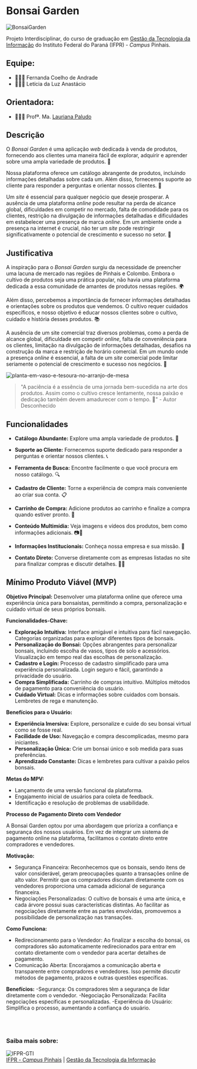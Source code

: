 # Bonsai Garden

![BonsaiGarden](https://github.com/fernandacoelhodeandrade/Projeto-BonsaiGarden/assets/128326129/c686bf7e-0314-494a-b5e9-e60f89848a28)

Projeto Interdisciplinar, do curso de graduação em [Gestão da Tecnologia da Informação](https://github.com/gti-ifpr) do Instituto Federal do Paraná (IFPR) - *Campus* Pinhais.

## Equipe:
* 👩🏼‍💻 Fernanda Coelho de Andrade
* 👩🏻‍💻 Letícia da Luz Anastácio 

## Orientadora:
* 👩🏼‍🏫 Profª. Ma. [Lauriana Paludo](https://github.com/lauriana)

## Descrição

O *Bonsai Garden* é uma aplicação *web* dedicada à venda de produtos, fornecendo aos clientes uma maneira fácil de explorar, adquirir e aprender sobre uma ampla variedade de produtos. 🌱

Nossa plataforma oferece um catálogo abrangente de produtos, incluindo informações detalhadas sobre cada um. Além disso, fornecemos suporte ao cliente para responder a perguntas e orientar nossos clientes. 🛒

Um *site* é essencial para qualquer negócio que deseje prosperar. A ausência de uma plataforma *online* pode resultar na perda de alcance global, dificuldades em competir no mercado, falta de comodidade para os clientes, restrição na divulgação de informações detalhadas e dificuldades em estabelecer uma presença de marca *online*. Em um ambiente onde a presença na internet é crucial, não ter um *site* pode restringir significativamente o potencial de crescimento e sucesso no setor. 💼

## Justificativa

A inspiração para o *Bonsai Garden* surgiu da necessidade de preencher uma lacuna de mercado nas regiões de Pinhais e Colombo. Embora o cultivo de produtos seja uma prática popular, não havia uma plataforma dedicada a essa comunidade de amantes de produtos nessas regiões. 🌍

Além disso, percebemos a importância de fornecer informações detalhadas e orientações sobre os produtos que vendemos. O cultivo requer cuidados específicos, e nosso objetivo é educar nossos clientes sobre o cultivo, cuidado e história desses produtos. 📚

A ausência de um site comercial traz diversos problemas, como a perda de alcance global, dificuldade em competir *online*, falta de conveniência para os clientes, limitação na divulgação de informações detalhadas, desafios na construção da marca e restrição de horário comercial. Em um mundo onde a presença *online* é essencial, a falta de um *site* comercial pode limitar seriamente o potencial de crescimento e sucesso nos negócios. 🚀

![planta-em-vaso-e-tesoura-no-arranjo-de-mesa](https://github.com/fernandacoelhodeandrade/Projeto-BonsaiGarden/assets/128326129/741dcab9-1251-4d3e-8aba-18fc6b9d30a5)

> "A paciência é a essência de uma jornada bem-sucedida na arte dos produtos. Assim como o cultivo cresce lentamente, nossa paixão e dedicação também devem amadurecer com o tempo. 🌟" - Autor Desconhecido


## Funcionalidades

- **Catálogo Abundante:** Explore uma ampla variedade de produtos. 🌿

- **Suporte ao Cliente:** Fornecemos suporte dedicado para responder a perguntas e orientar nossos clientes. 📞

- **Ferramenta de Busca:** Encontre facilmente o que você procura em nosso catálogo. 🔍

- **Cadastro de Cliente:** Torne a experiência de compra mais conveniente ao criar sua conta. 📋

- **Carrinho de Compra:** Adicione produtos ao carrinho e finalize a compra quando estiver pronto. 🛒

- **Conteúdo Multimídia:** Veja imagens e vídeos dos produtos, bem como informações adicionais. 📷🎥

- **Informações Institucionais:** Conheça nossa empresa e sua missão. 🏢

- **Contato Direto:** Converse diretamente com as empresas listadas no site para finalizar compras e discutir detalhes. 📧💬

## Mínimo Produto Viável (MVP)

**Objetivo Principal:**
Desenvolver uma plataforma online que oferece uma experiência única para bonsaistas, permitindo a compra, personalização e cuidado virtual de seus próprios bonsais.

**Funcionalidades-Chave:**

- **Exploração Intuitiva:**
Interface amigável e intuitiva para fácil navegação.
Categorias organizadas para explorar diferentes tipos de bonsais.
- **Personalização do Bonsai:**
Opções abrangentes para personalizar bonsais, incluindo escolha de vasos, tipos de solo e acessórios.
Visualização em tempo real das escolhas de personalização.
- **Cadastro e Login:**
Processo de cadastro simplificado para uma experiência personalizada.
Login seguro e fácil, garantindo a privacidade do usuário.
- **Compra Simplificada:**
Carrinho de compras intuitivo.
Múltiplos métodos de pagamento para conveniência do usuário.
- **Cuidado Virtual:**
Dicas e informações sobre cuidados com bonsais.
Lembretes de rega e manutenção.

**Benefícios para o Usuário:**

- **Experiência Imersiva:** Explore, personalize e cuide do seu bonsai virtual como se fosse real.
- **Facilidade de Uso:** Navegação e compra descomplicadas, mesmo para iniciantes.
- **Personalização Única:** Crie um bonsai único e sob medida para suas preferências.
- **Aprendizado Constante:** Dicas e lembretes para cultivar a paixão pelos bonsais.

**Metas do MPV:**

- Lançamento de uma versão funcional da plataforma.
- Engajamento inicial de usuários para coleta de feedback.
- Identificação e resolução de problemas de usabilidade.

**Processo de Pagamento Direto com Vendedor**

A Bonsai Garden optou por uma abordagem que prioriza a confiança e segurança dos nossos usuários. Em vez de integrar um sistema de pagamento online na plataforma, facilitamos o contato direto entre compradores e vendedores.

**Motivação:**
- Segurança Financeira: Reconhecemos que os bonsais, sendo itens de valor considerável, geram preocupações quanto a transações online de alto valor. Permitir que os compradores discutam diretamente com os vendedores proporciona uma camada adicional de segurança financeira.
- Negociações Personalizadas: O cultivo de bonsais é uma arte única, e cada árvore possui suas características distintas. Ao facilitar as negociações diretamente entre as partes envolvidas, promovemos a possibilidade de personalização nas transações.

**Como Funciona:**
- Redirecionamento para o Vendedor: Ao finalizar a escolha do bonsai, os compradores são automaticamente redirecionados para entrar em contato diretamente com o vendedor para acertar detalhes de pagamento.
- Comunicação Aberta: Encorajamos a comunicação aberta e transparente entre compradores e vendedores. Isso permite discutir métodos de pagamento, prazos e outras questões específicas.

**Benefícios:**
-Segurança: Os compradores têm a segurança de lidar diretamente com o vendedor.
-Negociação Personalizada: Facilita negociações específicas e personalizadas.
-Experiência do Usuário: Simplifica o processo, aumentando a confiança do usuário.

<br><br>

### Saiba mais sobre:

![IFPR-GTI](https://github.com/fernandacoelhodeandrade/Projeto-BonsaiGarden/assets/128326129/9f7c60f2-ee0d-43f2-8e56-8e61181496e5)
<br>
[IFPR - *Campus* Pinhais](https://ifpr.edu.br/pinhais/) | [Gestão da Tecnologia da Informação](https://ifpr.edu.br/pinhais/ifpr-pinhais/nossos-cursos/cursos-superiores/gti/)

